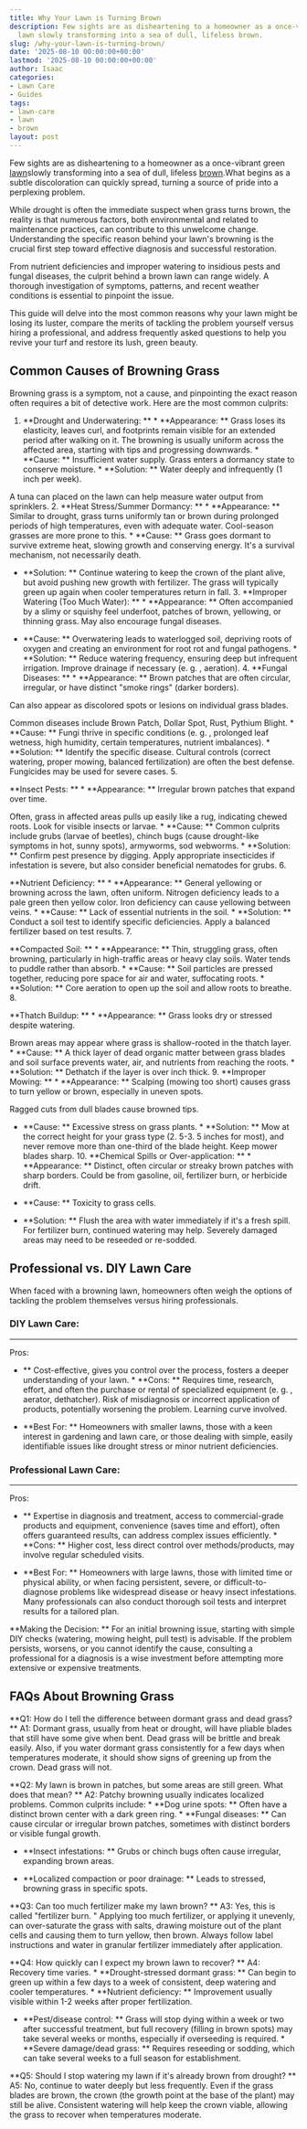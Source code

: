 ```yaml
---
title: Why Your Lawn is Turning Brown
description: Few sights are as disheartening to a homeowner as a once-vibrant green
  lawn slowly transforming into a sea of dull, lifeless brown.
slug: /why-your-lawn-is-turning-brown/
date: '2025-08-10 00:00:00+00:00'
lastmod: '2025-08-10 00:00:00+00:00'
author: Isaac
categories:
- Lawn Care
- Guides
tags:
- lawn-care
- lawn
- brown
layout: post
---
```

Few sights are as disheartening to a homeowner as a once-vibrant green [lawn](https://pestpolicy.com/10-essential-lawn-and-garden-tools-for-fall/)slowly transforming into a sea of dull, lifeless [brown](https://pestpolicy.com/how-to-identify-the-cause-of-brown-spots-in-your-lawn/).What begins as a subtle discoloration can quickly spread, turning a source of pride into a perplexing problem.

While drought is often the immediate suspect when grass turns brown, the reality is that numerous factors, both environmental and related to maintenance practices, can contribute to this unwelcome change. Understanding the specific reason behind your lawn's browning is the crucial first step toward effective diagnosis and successful restoration.

From nutrient deficiencies and improper watering to insidious pests and fungal diseases, the culprit behind a brown lawn can range widely. A thorough investigation of symptoms, patterns, and recent weather conditions is essential to pinpoint the issue.

This guide will delve into the most common reasons why your lawn might be losing its luster, compare the merits of tackling the problem yourself versus hiring a professional, and address frequently asked questions to help you revive your turf and restore its lush, green beauty.

##  Common Causes of Browning Grass

Browning grass is a symptom, not a cause, and pinpointing the exact reason often requires a bit of detective work. Here are the most common culprits:

1. **Drought and Underwatering: ** * **Appearance: ** Grass loses its elasticity, leaves curl, and footprints remain visible for an extended period after walking on it. The browning is usually uniform across the affected area, starting with tips and progressing downwards. * **Cause: ** Insufficient water supply. Grass enters a dormancy state to conserve moisture. * **Solution: ** Water deeply and infrequently (1 inch per week).

A tuna can placed on the lawn can help measure water output from sprinklers. 2. **Heat Stress/Summer Dormancy: ** * **Appearance: ** Similar to drought, grass turns uniformly tan or brown during prolonged periods of high temperatures, even with adequate water. Cool-season grasses are more prone to this. * **Cause: ** Grass goes dormant to survive extreme heat, slowing growth and conserving energy. It's a survival mechanism, not necessarily death.

* **Solution: ** Continue watering to keep the crown of the plant alive, but avoid pushing new growth with fertilizer. The grass will typically green up again when cooler temperatures return in fall. 3. **Improper Watering (Too Much Water): ** * **Appearance: ** Often accompanied by a slimy or squishy feel underfoot, patches of brown, yellowing, or thinning grass. May also encourage fungal diseases.

* **Cause: ** Overwatering leads to waterlogged soil, depriving roots of oxygen and creating an environment for root rot and fungal pathogens. * **Solution: ** Reduce watering frequency, ensuring deep but infrequent irrigation. Improve drainage if necessary (e. g. , aeration). 4. **Fungal Diseases: ** * **Appearance: ** Brown patches that are often circular, irregular, or have distinct "smoke rings" (darker borders).

Can also appear as discolored spots or lesions on individual grass blades.

Common diseases include Brown Patch, Dollar Spot, Rust, Pythium Blight. * **Cause: ** Fungi thrive in specific conditions (e. g. , prolonged leaf wetness, high humidity, certain temperatures, nutrient imbalances). * **Solution: ** Identify the specific disease. Cultural controls (correct watering, proper mowing, balanced fertilization) are often the best defense. Fungicides may be used for severe cases. 5.

**Insect Pests: ** * **Appearance: ** Irregular brown patches that expand over time.

Often, grass in affected areas pulls up easily like a rug, indicating chewed roots. Look for visible insects or larvae. * **Cause: ** Common culprits include grubs (larvae of beetles), chinch bugs (cause drought-like symptoms in hot, sunny spots), armyworms, sod webworms. * **Solution: ** Confirm pest presence by digging. Apply appropriate insecticides if infestation is severe, but also consider beneficial nematodes for grubs. 6.

**Nutrient Deficiency: ** * **Appearance: ** General yellowing or browning across the lawn, often uniform. Nitrogen deficiency leads to a pale green then yellow color. Iron deficiency can cause yellowing between veins. * **Cause: ** Lack of essential nutrients in the soil. * **Solution: ** Conduct a soil test to identify specific deficiencies. Apply a balanced fertilizer based on test results. 7.

**Compacted Soil: ** * **Appearance: ** Thin, struggling grass, often browning, particularly in high-traffic areas or heavy clay soils. Water tends to puddle rather than absorb. * **Cause: ** Soil particles are pressed together, reducing pore space for air and water, suffocating roots. * **Solution: ** Core aeration to open up the soil and allow roots to breathe. 8.

**Thatch Buildup: ** * **Appearance: ** Grass looks dry or stressed despite watering.

Brown areas may appear where grass is shallow-rooted in the thatch layer. * **Cause: ** A thick layer of dead organic matter between grass blades and soil surface prevents water, air, and nutrients from reaching the roots. * **Solution: ** Dethatch if the layer is over inch thick. 9. **Improper Mowing: ** * **Appearance: ** Scalping (mowing too short) causes grass to turn yellow or brown, especially in uneven spots.

Ragged cuts from dull blades cause browned tips.

* **Cause: ** Excessive stress on grass plants. * **Solution: ** Mow at the correct height for your grass type (2. 5-3. 5 inches for most), and never remove more than one-third of the blade height. Keep mower blades sharp. 10. **Chemical Spills or Over-application: ** * **Appearance: ** Distinct, often circular or streaky brown patches with sharp borders. Could be from gasoline, oil, fertilizer burn, or herbicide drift.

* **Cause: ** Toxicity to grass cells.

* **Solution: ** Flush the area with water immediately if it's a fresh spill. For fertilizer burn, continued watering may help. Severely damaged areas may need to be reseeded or re-sodded.

##  Professional vs. DIY Lawn Care

When faced with a browning lawn, homeowners often weigh the options of tackling the problem themselves versus hiring professionals.

###  DIY Lawn Care:

* **
Pros:

- ** Cost-effective, gives you control over the process, fosters a deeper understanding of your lawn. * **Cons: ** Requires time, research, effort, and often the purchase or rental of specialized equipment (e. g. , aerator, dethatcher). Risk of misdiagnosis or incorrect application of products, potentially worsening the problem. Learning curve involved.

* **Best For: ** Homeowners with smaller lawns, those with a keen interest in gardening and lawn care, or those dealing with simple, easily identifiable issues like drought stress or minor nutrient deficiencies.

###  Professional Lawn Care:

* **
Pros:

- ** Expertise in diagnosis and treatment, access to commercial-grade products and equipment, convenience (saves time and effort), often offers guaranteed results, can address complex issues efficiently. * **Cons: ** Higher cost, less direct control over methods/products, may involve regular scheduled visits.

* **Best For: ** Homeowners with large lawns, those with limited time or physical ability, or when facing persistent, severe, or difficult-to-diagnose problems like widespread disease or heavy insect infestations. Many professionals can also conduct thorough soil tests and interpret results for a tailored plan.

**Making the Decision: ** For an initial browning issue, starting with simple DIY checks (watering, mowing height, pull test) is advisable. If the problem persists, worsens, or you cannot identify the cause, consulting a professional for a diagnosis is a wise investment before attempting more extensive or expensive treatments.

##  FAQs About Browning Grass

**Q1: How do I tell the difference between dormant grass and dead grass? ** A1: Dormant grass, usually from heat or drought, will have pliable blades that still have some give when bent. Dead grass will be brittle and break easily. Also, if you water dormant grass consistently for a few days when temperatures moderate, it should show signs of greening up from the crown. Dead grass will not.

**Q2: My lawn is brown in patches, but some areas are still green. What does that mean? ** A2: Patchy browning usually indicates localized problems. Common culprits include: * **Dog urine spots: ** Often have a distinct brown center with a dark green ring. * **Fungal diseases: ** Can cause circular or irregular brown patches, sometimes with distinct borders or visible fungal growth.

* **Insect infestations: ** Grubs or chinch bugs often cause irregular, expanding brown areas.

* **Localized compaction or poor drainage: ** Leads to stressed, browning grass in specific spots.

**Q3: Can too much fertilizer make my lawn brown? ** A3: Yes, this is called "fertilizer burn. " Applying too much fertilizer, or applying it unevenly, can over-saturate the grass with salts, drawing moisture out of the plant cells and causing them to turn yellow, then brown. Always follow label instructions and water in granular fertilizer immediately after application.

**Q4: How quickly can I expect my brown lawn to recover? ** A4: Recovery time varies. * **Drought-stressed dormant grass: ** Can begin to green up within a few days to a week of consistent, deep watering and cooler temperatures. * **Nutrient deficiency: ** Improvement usually visible within 1-2 weeks after proper fertilization.

* **Pest/disease control: ** Grass will stop dying within a week or two after successful treatment, but full recovery (filling in brown spots) may take several weeks or months, especially if overseeding is required. * **Severe damage/dead grass: ** Requires reseeding or sodding, which can take several weeks to a full season for establishment.

**Q5: Should I stop watering my lawn if it's already brown from drought? ** A5: No, continue to water deeply but less frequently. Even if the grass blades are brown, the crown (the growth point at the base of the plant) may still be alive. Consistent watering will help keep the crown viable, allowing the grass to recover when temperatures moderate.